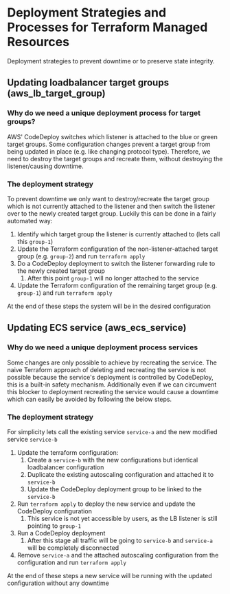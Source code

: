 # Deployment Strategies and Processes for Terraform Managed Resources

Deployment strategies to prevent downtime or to preserve state integrity.

## Updating loadbalancer target groups (aws_lb_target_group)

### Why do we need a unique deployment process for target groups?

AWS' CodeDeploy switches which listener is attached to the blue or green target groups. Some configuration changes
prevent a target group from being updated in place (e.g. like changing protocol type). Therefore, we need to destroy the
target groups and recreate them, without destroying the listener/causing downtime.

### The deployment strategy

To prevent downtime we only want to destroy/recreate the target group which is not currently attached to the listener
and
then switch the listener over to the newly created target group. Luckily this can be done in a fairly automated way:

1. Identify which target group the listener is currently attached to (lets call this `group-1`)
2. Update the Terraform configuration of the non-listener-attached target group (e.g. `group-2`) and run
   `terraform apply`
3. Do a CodeDeploy deployment to switch the listener forwarding rule to the newly created target group
   1. After this point `group-1` will no longer attached to the service
4. Update the Terraform configuration of the remaining target group (e.g. `group-1`) and run `terraform apply`

At the end of these steps the system will be in the desired configuration

## Updating ECS service (aws_ecs_service)

### Why do we need a unique deployment process services

Some changes are only possible to achieve by recreating the service. The naive Terraform approach of deleting and
recreating the service is not possible because the service's deployment is controlled by CodeDeploy, this is a built-in
safety mechanism. Additionally even if we can circumvent this blocker to deployment recreating the service would
cause a downtime which can easily be avoided by following the below steps.

### The deployment strategy

For simplicity lets call the existing service `service-a` and the new modified service `service-b`

1. Update the terraform configuration:
   1. Create a `service-b` with the new configurations but identical loadbalancer configuration
   2. Duplicate the existing autoscaling configuration and attached it to `service-b`
   3. Update the CodeDeploy deployment group to be linked to the `service-b`
2. Run `terraform apply` to deploy the new service and update the CodeDeploy configuration
   1. This service is not yet accessible by users, as the LB listener is still pointing to `group-1`
3. Run a CodeDeploy deployment
   1. After this stage all traffic will be going to `service-b` and `service-a` will be completely disconnected
4. Remove `service-a` and the attached autoscaling configuration from the configuration and run `terraform apply`

At the end of these steps a new service will be running with the updated configuration without any downtime
